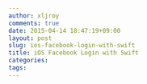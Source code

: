 ```yaml
---
author: xljroy
comments: true
date: 2015-04-14 18:47:19+09:00
layout: post
slug: ios-facebook-login-with-swift
title: iOS Facebook Login with Swift
categories:
tags:
---
```


